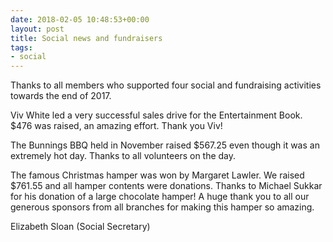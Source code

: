 ```yaml
---
date: 2018-02-05 10:48:53+00:00
layout: post
title: Social news and fundraisers
tags:
- social
---
```


Thanks to all members who supported four social and fundraising activities towards the end of 2017.

Viv White led a very successful sales drive for the Entertainment Book. $476 was raised, an amazing effort. Thank you Viv!

The Bunnings BBQ held in November raised $567.25 even though it was an extremely hot day. Thanks to all volunteers on the day.

The famous Christmas hamper was won by Margaret Lawler. We raised $761.55 and all hamper contents were donations. Thanks to Michael Sukkar for his donation of a large chocolate hamper! A huge thank you to all our generous sponsors from all branches for making this hamper so amazing.

Elizabeth Sloan (Social Secretary)

